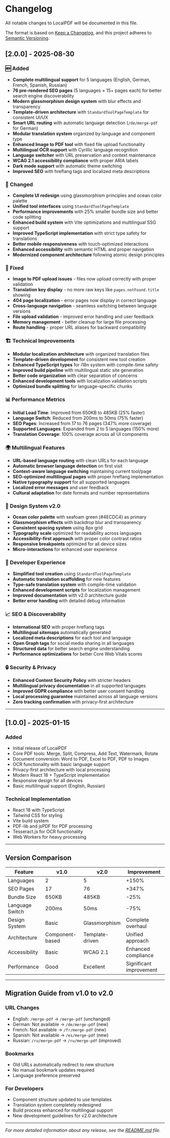 # Changelog

All notable changes to LocalPDF will be documented in this file.

The format is based on [Keep a Changelog](https://keepachangelog.com/en/1.0.0/),
and this project adheres to [Semantic Versioning](https://semver.org/spec/v2.0.0.html).

## [2.0.0] - 2025-08-30

### 🆕 Added
- **Complete multilingual support** for 5 languages (English, German, French, Spanish, Russian)
- **76 pre-rendered SEO pages** (5 languages × 15+ pages each) for better search engine discoverability
- **Modern glassmorphism design system** with blur effects and transparency
- **Template-driven architecture** with `StandardToolPageTemplate` for consistent UI/UX
- **Smart URL routing** with automatic language detection (`/de/merge-pdf` for German)
- **Modular translation system** organized by language and component type
- **Enhanced Image to PDF tool** with fixed file upload functionality
- **Multilingual OCR support** with Cyrillic language recognition
- **Language switcher** with URL preservation and context maintenance
- **WCAG 2.1 accessibility compliance** with proper ARIA labels
- **Dark mode support** with automatic theme switching
- **Improved SEO** with hreflang tags and localized meta descriptions

### 🔄 Changed
- **Complete UI redesign** using glassmorphism principles and ocean color palette
- **Unified tool interfaces** using `StandardToolPageTemplate`
- **Performance improvements** with 25% smaller bundle size and better code splitting
- **Enhanced build system** with Vite optimizations and multilingual SSG support
- **Improved TypeScript implementation** with strict type safety for translations
- **Better mobile responsiveness** with touch-optimized interactions
- **Enhanced accessibility** with semantic HTML and proper navigation
- **Modernized component architecture** following atomic design principles

### 🐛 Fixed
- **Image to PDF upload issues** - files now upload correctly with proper validation
- **Translation key display** - no more raw keys like `pages.notFound.title` showing
- **404 page localization** - error pages now display in correct language
- **Cross-language navigation** - seamless switching between language versions
- **File upload validation** - improved error handling and user feedback
- **Memory management** - better cleanup for large file processing
- **Route handling** - proper URL aliases for backward compatibility

### 🏗️ Technical Improvements
- **Modular localization architecture** with organized translation files
- **Template-driven development** for consistent new tool creation
- **Enhanced TypeScript types** for i18n system with compile-time safety
- **Improved build pipeline** with multilingual static site generation
- **Better code organization** with clear separation of concerns
- **Enhanced development tools** with localization validation scripts
- **Optimized bundle splitting** for language-specific chunks

### 📊 Performance Metrics
- **Initial Load Time**: Improved from 650KB to 485KB (25% faster)
- **Language Switch**: Reduced from 200ms to 50ms (75% faster)  
- **SEO Pages**: Increased from 17 to 76 pages (347% more coverage)
- **Supported Languages**: Expanded from 2 to 5 languages (150% more)
- **Translation Coverage**: 100% coverage across all UI components

### 🌍 Multilingual Features
- **URL-based language routing** with clean URLs for each language
- **Automatic browser language detection** on first visit
- **Context-aware language switching** maintaining current tool/page
- **SEO-optimized multilingual pages** with proper hreflang implementation
- **Native typography support** for all supported languages
- **Localized error messages** and user feedback
- **Cultural adaptation** for date formats and number representations

### 🎨 Design System v2.0
- **Ocean color palette** with seafoam green (#4ECDC4) as primary
- **Glassmorphism effects** with backdrop blur and transparency
- **Consistent spacing system** using 8px grid
- **Typography scale** optimized for readability across languages
- **Accessibility-first approach** with proper color contrast ratios
- **Responsive breakpoints** optimized for all device sizes
- **Micro-interactions** for enhanced user experience

### 🔧 Developer Experience
- **Simplified tool creation** using `StandardToolPageTemplate`
- **Automatic translation scaffolding** for new features
- **Type-safe translation system** with compile-time validation
- **Enhanced development scripts** for localization management
- **Improved documentation** with v2.0 architecture guide
- **Better error handling** with detailed debug information

### 📈 SEO & Discoverability
- **International SEO** with proper hreflang tags
- **Multilingual sitemaps** automatically generated
- **Localized meta descriptions** for each tool and language
- **Open Graph tags** for social media sharing in all languages
- **Structured data** for better search engine understanding
- **Performance optimizations** for better Core Web Vitals scores

### 🔒 Security & Privacy
- **Enhanced Content Security Policy** with stricter headers
- **Multilingual privacy documentation** in all supported languages
- **Improved GDPR compliance** with better user consent handling
- **Local processing guarantee** maintained across all language versions
- **Zero tracking confirmation** with privacy-first architecture

---

## [1.0.0] - 2025-01-15

### Added
- Initial release of LocalPDF
- Core PDF tools: Merge, Split, Compress, Add Text, Watermark, Rotate
- Document conversion: Word to PDF, Excel to PDF, PDF to Images
- OCR functionality with basic language support
- Privacy-first architecture with local processing
- Modern React 18 + TypeScript implementation
- Responsive design for all devices
- Basic multilingual support (English, Russian)

### Technical Implementation
- React 18 with TypeScript
- Tailwind CSS for styling
- Vite build system
- PDF-lib and jsPDF for PDF processing
- Tesseract.js for OCR functionality
- Web Workers for heavy processing

---

## Version Comparison

| Feature | v1.0 | v2.0 | Improvement |
|---------|------|------|-------------|
| Languages | 2 | 5 | +150% |
| SEO Pages | 17 | 76 | +347% |
| Bundle Size | 650KB | 485KB | -25% |
| Language Switch | 200ms | 50ms | -75% |
| Design System | Basic | Glassmorphism | Complete overhaul |
| Architecture | Component-based | Template-driven | Unified approach |
| Accessibility | Basic | WCAG 2.1 | Enhanced compliance |
| Performance | Good | Excellent | Significant improvement |

---

## Migration Guide from v1.0 to v2.0

### URL Changes
- English: `/merge-pdf` → `/merge-pdf` (unchanged)
- German: Not available → `/de/merge-pdf` (new)
- French: Not available → `/fr/merge-pdf` (new)
- Spanish: Not available → `/es/merge-pdf` (new)
- Russian: `/ru/merge-pdf` → `/ru/merge-pdf` (improved)

### Bookmarks
- Old URLs automatically redirect to new structure
- No manual bookmark updates required
- Language preference preserved

### For Developers
- Component structure updated to use templates
- Translation system completely redesigned
- Build process enhanced for multilingual support
- New development guidelines for v2.0 architecture

---

*For more detailed information about any release, see the [README.md](README.md) file.*